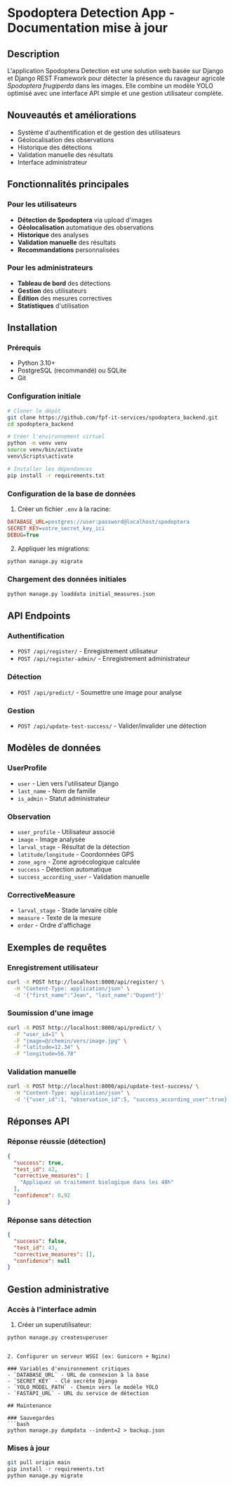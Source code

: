 # Spodoptera Detection App - Documentation mise à jour

## Description
L'application Spodoptera Detection est une solution web basée sur Django et Django REST Framework pour détecter la présence du ravageur agricole *Spodoptera frugiperda* dans les images. Elle combine un modèle YOLO optimisé avec une interface API simple et une gestion utilisateur complète.

## Nouveautés et améliorations
- Système d'authentification et de gestion des utilisateurs
- Géolocalisation des observations
- Historique des détections
- Validation manuelle des résultats
- Interface administrateur

## Fonctionnalités principales

### Pour les utilisateurs
- **Détection de Spodoptera** via upload d'images
- **Géolocalisation** automatique des observations
- **Historique** des analyses
- **Validation manuelle** des résultats
- **Recommandations** personnalisées

### Pour les administrateurs
- **Tableau de bord** des détections
- **Gestion** des utilisateurs
- **Édition** des mesures correctives
- **Statistiques** d'utilisation

## Installation

### Prérequis
- Python 3.10+
- PostgreSQL (recommandé) ou SQLite
- Git

### Configuration initiale

```bash
# Cloner le dépôt
git clone https://github.com/fpf-it-services/spodoptera_backend.git
cd spodoptera_backend

# Créer l'environnement virtuel
python -m venv venv
source venv/bin/activate  
venv\Scripts\activate    

# Installer les dépendances
pip install -r requirements.txt
```

### Configuration de la base de données
1. Créer un fichier `.env` à la racine:
```ini
DATABASE_URL=postgres://user:password@localhost/spodoptera
SECRET_KEY=votre_secret_key_ici
DEBUG=True
```

2. Appliquer les migrations:
```bash
python manage.py migrate
```

### Chargement des données initiales
```bash
python manage.py loaddata initial_measures.json
```

## API Endpoints

### Authentification
- `POST /api/register/` - Enregistrement utilisateur
- `POST /api/register-admin/` - Enregistrement administrateur

### Détection
- `POST /api/predict/` - Soumettre une image pour analyse

### Gestion
- `POST /api/update-test-success/` - Valider/invalider une détection

## Modèles de données

### UserProfile
- `user` - Lien vers l'utilisateur Django
- `last_name` - Nom de famille
- `is_admin` - Statut administrateur

### Observation
- `user_profile` - Utilisateur associé
- `image` - Image analysée
- `larval_stage` - Résultat de la détection
- `latitude/longitude` - Coordonnées GPS
- `zone_agro` - Zone agroécologique calculée
- `success` - Détection automatique
- `success_according_user` - Validation manuelle

### CorrectiveMeasure
- `larval_stage` - Stade larvaire cible
- `measure` - Texte de la mesure
- `order` - Ordre d'affichage

## Exemples de requêtes

### Enregistrement utilisateur
```bash
curl -X POST http://localhost:8000/api/register/ \
  -H "Content-Type: application/json" \
  -d '{"first_name":"Jean", "last_name":"Dupont"}'
```

### Soumission d'une image
```bash
curl -X POST http://localhost:8000/api/predict/ \
  -F "user_id=1" \
  -F "image=@/chemin/vers/image.jpg" \
  -F "latitude=12.34" \
  -F "longitude=56.78"
```

### Validation manuelle
```bash
curl -X POST http://localhost:8000/api/update-test-success/ \
  -H "Content-Type: application/json" \
  -d '{"user_id":1, "observation_id":5, "success_according_user":true}'
```

## Réponses API

### Réponse réussie (détection)
```json
{
  "success": true,
  "test_id": 42,
  "corrective_measures": [
    "Appliquez un traitement biologique dans les 48h"
  ],
  "confidence": 0.92
}
```

### Réponse sans détection
```json
{
  "success": false,
  "test_id": 43,
  "corrective_measures": [],
  "confidence": null
}
```

## Gestion administrative

### Accès à l'interface admin
1. Créer un superutilisateur:
```bash
python manage.py createsuperuser
```



```

2. Configurer un serveur WSGI (ex: Gunicorn + Nginx)

### Variables d'environnement critiques
- `DATABASE_URL` - URL de connexion à la base
- `SECRET_KEY` - Clé secrète Django
- `YOLO_MODEL_PATH` - Chemin vers le modèle YOLO
- `FASTAPI_URL` - URL du service de détection

## Maintenance

### Sauvegardes
```bash
python manage.py dumpdata --indent=2 > backup.json
```

### Mises à jour
```bash
git pull origin main
pip install -r requirements.txt
python manage.py migrate
```



